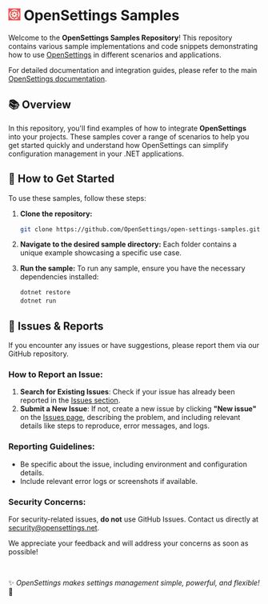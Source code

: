 # <img src="logo/open-settings-logo.png" alt="Header" width="24"/> OpenSettings Samples

Welcome to the **OpenSettings Samples Repository**! This repository contains various sample implementations and code snippets demonstrating how to use [OpenSettings](https://github.com/OpenSettings/open-settings) in different scenarios and applications.

For detailed documentation and integration guides, please refer to the main [OpenSettings documentation](https://opensettings.net/docs).

## 📚 Overview

In this repository, you'll find examples of how to integrate **OpenSettings** into your projects. These samples cover a range of scenarios to help you get started quickly and understand how OpenSettings can simplify configuration management in your .NET applications.

## 🚀 How to Get Started

To use these samples, follow these steps:

1. **Clone the repository:**
    ```bash
    git clone https://github.com/OpenSettings/open-settings-samples.git
    ```

2. **Navigate to the desired sample directory:**
    Each folder contains a unique example showcasing a specific use case.

3. **Run the sample:**
    To run any sample, ensure you have the necessary dependencies installed:

    ```bash
    dotnet restore
    dotnet run
    ```
## 🐞 Issues & Reports

If you encounter any issues or have suggestions, please report them via our GitHub repository.

### How to Report an Issue:
1. **Search for Existing Issues**: Check if your issue has already been reported in the [Issues section](https://github.com/OpenSettings/open-settings-samples/issues).
2. **Submit a New Issue**: If not, create a new issue by clicking **"New issue"** on the [Issues page](https://github.com/OpenSettings/open-settings-samples/issues), describing the problem, and including relevant details like steps to reproduce, error messages, and logs.

### Reporting Guidelines:
- Be specific about the issue, including environment and configuration details.
- Include relevant error logs or screenshots if available.

### Security Concerns:
For security-related issues, **do not** use GitHub Issues. Contact us directly at [security@opensettings.net](mailto:security@opensettings.net).

We appreciate your feedback and will address your concerns as soon as possible!

<br>

✨ *OpenSettings makes settings management simple, powerful, and flexible!* 🚀
